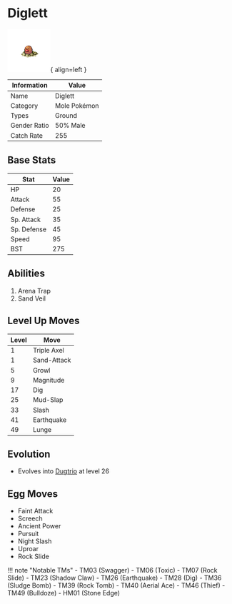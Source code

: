 # Diglett

![Diglett](../images/pokemon/50.png){ align=left }

| Information | Value |
|------------|--------|
| Name | Diglett |
| Category | Mole Pokémon |
| Types | Ground |
| Gender Ratio | 50% Male |
| Catch Rate | 255 |

## Base Stats

| Stat | Value |
|------|-------|
| HP | 20 |
| Attack | 55 |
| Defense | 25 |
| Sp. Attack | 35 |
| Sp. Defense | 45 |
| Speed | 95 |
| BST | 275 |

## Abilities
1. Arena Trap
2. Sand Veil

## Level Up Moves
| Level | Move |
|-------|------|
| 1 | Triple Axel |
| 1 | Sand-Attack |
| 5 | Growl |
| 9 | Magnitude |
| 17 | Dig |
| 25 | Mud-Slap |
| 33 | Slash |
| 41 | Earthquake |
| 49 | Lunge |

## Evolution
- Evolves into [Dugtrio](051-dugtrio.md) at level 26

## Egg Moves
- Faint Attack
- Screech
- Ancient Power
- Pursuit
- Night Slash
- Uproar
- Rock Slide

!!! note "Notable TMs"
    - TM03 (Swagger)
    - TM06 (Toxic)
    - TM07 (Rock Slide)
    - TM23 (Shadow Claw)
    - TM26 (Earthquake)
    - TM28 (Dig)
    - TM36 (Sludge Bomb)
    - TM39 (Rock Tomb)
    - TM40 (Aerial Ace)
    - TM46 (Thief)
    - TM49 (Bulldoze)
    - HM01 (Stone Edge)
